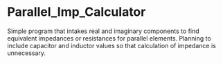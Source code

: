# Parallel_Imp_Calculator
Simple program that intakes real and imaginary components to find equivalent impedances or resistances for parallel elements. Planning to include capacitor and inductor values so that calculation of impedance is unnecessary.
